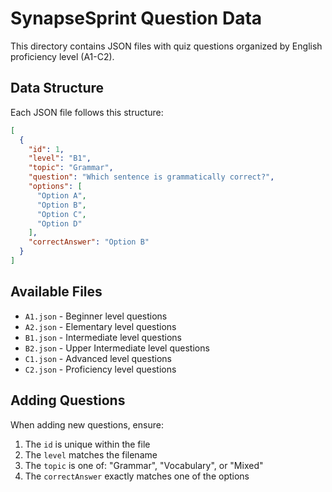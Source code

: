 # SynapseSprint Question Data

This directory contains JSON files with quiz questions organized by English proficiency level (A1-C2).

## Data Structure

Each JSON file follows this structure:

```json
[
  {
    "id": 1,
    "level": "B1",
    "topic": "Grammar",
    "question": "Which sentence is grammatically correct?",
    "options": [
      "Option A",
      "Option B",
      "Option C",
      "Option D"
    ],
    "correctAnswer": "Option B"
  }
]
```

## Available Files

- `A1.json` - Beginner level questions
- `A2.json` - Elementary level questions
- `B1.json` - Intermediate level questions
- `B2.json` - Upper Intermediate level questions
- `C1.json` - Advanced level questions
- `C2.json` - Proficiency level questions

## Adding Questions

When adding new questions, ensure:
1. The `id` is unique within the file
2. The `level` matches the filename
3. The `topic` is one of: "Grammar", "Vocabulary", or "Mixed"
4. The `correctAnswer` exactly matches one of the options 